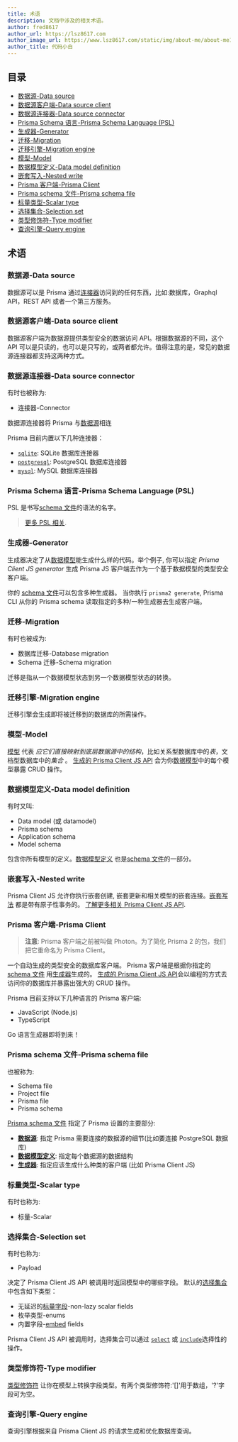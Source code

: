 ```yaml
---
title: 术语
description: 文档中涉及的相关术语。
author: fred8617
author_url: https://lsz8617.com
author_image_url: https://www.lsz8617.com/static/img/about-me/about-me1.jpg
author_title: 代码小白
---
```


## 目录

- [数据源-Data source]()
- [数据源客户端-Data source client]()
- [数据源连接器-Data source connector](#data-source-connector)
- [Prisma Schema 语言-Prisma Schema Language (PSL)](#prisma-schema-language-psl)
- [生成器-Generator](#generator)
- [迁移-Migration](#migration)
- [迁移引擎-Migration engine](#migration-engine)
- [模型-Model](#model)
- [数据模型定义-Data model definition](#data-model-definition)
- [嵌套写入-Nested write](#nested-write)
- [Prisma 客户端-Prisma Client](#prisma-client)
- [Prisma schema 文件-Prisma schema file](#prisma-schema-file)
- [标量类型-Scalar type](#scalar-type)
- [选择集合-Selection set](#selection-set)
- [类型修饰符-Type modifier](#type-modifier)
- [查询引擎-Query engine](#query-engine)

## 术语

### 数据源-Data source

数据源可以是 Prisma 通过[连接器](#data-source-connector)访问到的任何东西，比如:数据库，Graphql API，REST API 或者一个第三方服务。

### 数据源客户端-Data source client

数据源客户端为数据源提供类型安全的数据访问 API。根据数据源的不同，这个 API 可以是只读的，也可以是只写的，或两者都允许。值得注意的是，常见的数据源连接器都支持这两种方式。

### 数据源连接器-Data source connector

有时也被称为:

- 连接器-Connector

数据源连接器将 Prisma 与[数据源](#data-source)相连

Prisma 目前内置以下几种连接器：

- [`sqlite`](./core/connectors/sqlite.md): SQLite 数据库连接器
- [`postgresql`](./core/connectors/postgresql.md): PostgreSQL 数据库连接器
- [`mysql`](./core/connectors/mysql.md): MySQL 数据库连接器

### Prisma Schema 语言-Prisma Schema Language (PSL)

PSL 是书写[schema 文件](#prisma-schema-file)的语法的名字。

> [更多 PSL 相关](https://github.com/prisma/specs/tree/master/prisma-schema-language).

### 生成器-Generator

生成器决定了从[数据模型](#data-model-definition)能生成什么样的代码。举个例子, 你可以指定 _Prisma Client JS generator_ 生成 Prisma JS 客户端去作为一个基于数据模型的类型安全客户端。

你的 [schema 文件](#prisma-schema-file)可以包含多种生成器。 当你执行 `prisma2 generate`, Prisma CLI 从你的 Prisma schema 读取指定的多种/一种生成器去生成客户端。

### 迁移-Migration

有时也被成为:

- 数据库迁移-Database migration
- Schema 迁移-Schema migration

迁移是指从一个数据模型状态到另一个数据模型状态的转换。

### 迁移引擎-Migration engine

迁移引擎会生成即将被迁移到的数据库的所需操作。

### 模型-Model

[模型](./data-modeling.md#models) 代表 _应它们直接映射到底层数据源中的结构_，比如关系型数据库中的*表*，文档型数据库中的*集合* 。 [生成的 Prisma Client JS API](./prisma-client-js/api.md) 会为你[数据模型](#data-model-definition)中的每个模型暴露 CRUD 操作。

### 数据模型定义-Data model definition

有时又叫:

- Data model (或 datamodel)
- Prisma schema
- Application schema
- Model schema

包含你所有模型的定义。[数据模型定义](./data-modeling.md#data-model-definition) 也是[schema 文件](#prisma-schema-file)的一部分。

### 嵌套写入-Nested write

Prisma Client JS 允许你执行嵌套创建, 嵌套更新和相关模型的嵌套连接。[嵌套写法](./relations.md#nested-writes) 都是带有原子性事务的。 [了解更多相关 Prisma Client JS API](./prisma-client-js/api.md).

### Prisma 客户端-Prisma Client

> **注意**: Prisma 客户端之前被叫做 Photon。为了简化 Prisma 2 的包，我们把它重命名为 Prisma Client。

一个自动生成的类型安全的数据库客户端。 Prisma 客户端是根据你指定的[schema 文件](#prisma-schema-file) 用[生成器](#generator)生成的。 [生成的 Prisma Client JS API](./prisma-client-js/api.md)会以编程的方式去访问你的数据库并暴露出强大的 CRUD 操作。

Prisma 目前支持以下几种语言的 Prisma 客户端:

- JavaScript (Node.js)
- TypeScript

Go 语言生成器即将到来！

### Prisma schema 文件-Prisma schema file

也被称为:

- Schema file
- Project file
- Prisma file
- Prisma schema

[Prisma schema 文件](./prisma-schema-file.md) 指定了 Prisma 设置的主要部分:

- [**数据源**](#data-source): 指定 Prisma 需要连接的数据源的细节(比如要连接 PostgreSQL 数据库)
- [**数据模型定义**](#data-model-definition): 指定每个数据源的数据结构
- [**生成器**](#generator): 指定应该生成什么种类的客户端 (比如 Prisma Client JS)

### 标量类型-Scalar type

有时也称为:

- 标量-Scalar

### 选择集合-Selection set

有时也称为:

- Payload

决定了 Prisma Client JS API 被调用时返回模型中的哪些字段。 默认的[选择集合](./prisma-client-js/api.md#selection-sets)中包含如下类型：

- 无延迟的[标量字段](./data-modeling.md#scalar-types)-non-lazy scalar fields
- 枚举类型-enums
- 内置字段-[embed](./data-modeling.md#embeds) fields

Prisma Client JS API 被调用时，选择集合可以通过 [`select`](./prisma-client-js/api.md#select-exclusively-via-select) 或 [`include`](./prisma-client-js/api.md#include-additionally-via-include)选择性的操作。

### 类型修饰符-Type modifier

[类型修饰符](./data-modeling.md#type-modifiers) 让你在模型上转换字段类型。有两个类型修饰符:'[]'用于数组，'?'字段可为空。

### 查询引擎-Query engine

查询引擎根据来自 Prisma Client JS 的请求生成和优化数据库查询。
